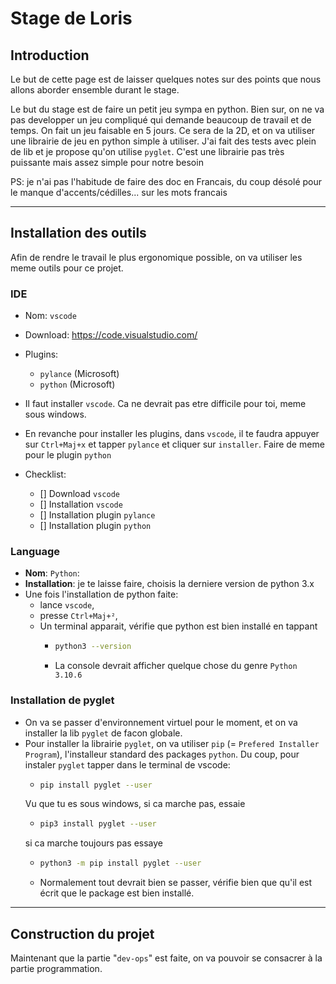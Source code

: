 # Stage de Loris

## Introduction

Le but de cette page est de laisser quelques notes sur des points que nous allons aborder ensemble durant le stage.

Le but du stage est de faire un petit jeu sympa en python. Bien sur, on ne va pas developper un jeu compliqué qui demande beaucoup de travail et de temps. On fait un jeu faisable en 5 jours. Ce sera de la 2D, et on va utiliser une librairie de jeu en python simple à utiliser. J'ai fait des tests avec plein de lib et je propose qu'on utilise `pyglet`. C'est une librairie pas très puissante mais assez simple pour notre besoin


PS: je n'ai pas l'habitude de faire des doc en Francais, du coup désolé pour le manque d'accents/cédilles... sur les mots francais


 -----------


## Installation des outils
Afin de rendre le travail le plus ergonomique possible, on va utiliser les meme outils pour ce projet.


### **IDE**
  * Nom: `vscode`
  * Download: https://code.visualstudio.com/ 
  * Plugins:
     * `pylance` (Microsoft)
     * `python` (Microsoft)


  * Il faut installer `vscode`. Ca ne devrait pas etre difficile pour toi, meme sous windows. 
  * En revanche pour installer les plugins, dans `vscode`, il te faudra appuyer sur `Ctrl+Maj+x` et tapper `pylance` et cliquer sur `installer`. Faire de meme pour le plugin `python`

*   Checklist:
     - [] Download `vscode`
     - [] Installation `vscode`
     - [] Installation plugin `pylance`
     - [] Installation plugin `python`

 

### **Language**
  * **Nom**:  `Python`:
  * **Installation**: je te laisse faire, choisis la derniere version de python 3.x
  * Une fois l'installation de python faite: 
      * lance `vscode`, 
      * presse `Ctrl+Maj+²`, 
      * Un terminal apparait, vérifie que python est bien installé en tappant
        * ```bash
          python3 --version
          ```
        * La console devrait afficher quelque chose du genre `Python 3.10.6`
  
### **Installation de pyglet**
  * On va se passer d'environnement virtuel pour le moment, et on va installer la lib `pyglet` de facon globale.
  * Pour installer la librairie `pyglet`, on va utiliser `pip` (= `Prefered Installer Program`), l'installeur standard des packages `python`. Du coup, pour instaler `pyglet` tapper dans le terminal de vscode:
    * ```bash
      pip install pyglet --user
      ```
     Vu que tu es sous windows, si ca marche pas, essaie
    * ```bash
      pip3 install pyglet --user
      ```
    si ca marche toujours pas essaye
    * ```bash
      python3 -m pip install pyglet --user
      ```
    * Normalement tout devrait bien se passer, vérifie bien que qu'il est écrit que le package est bien installé.

-----------
## Construction du projet

Maintenant que la partie "`dev-ops`" est faite, on va pouvoir se consacrer à la partie programmation.









